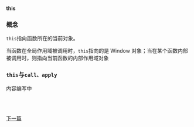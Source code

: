 #### this

### 概念
`this`指向函数所在的当前对象。

当函数在全局作用域被调用时，`this`指向的是 Window 对象；当在某个函数内部被调用时，则指向当前函数的内部作用域对象

### `this`与`call、apply`



内容编写中


<br>
<br>

[下一篇](/JS_basic/prototype)
